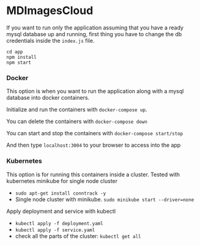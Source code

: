 # MDImagesCloud
If you want to run only the application assuming that you have a ready mysql database up and running, first thing you have to change the db credentials inside the `index.js` file.

```
cd app
npm install
npm start
``` 

### Docker
This option is when you want to run the application along with a mysql database into docker containers. 

Initialize and run the containers with `docker-compose up`.

You can delete the containers with `docker-compose down` 

You can start and stop the containers with `docker-compose start/stop`

And then type `localhost:3004` to your browser to access into the app 

### Kubernetes 
This option is for running this containers inside a cluster. Tested with kubernetes minikube for single node cluster


* `sudo apt-get install conntrack -y`
* Single node cluster with minikube. `sudo minikube start --driver=none`


Apply deployment and service with kubectl
* `kubectl apply -f deployment.yaml`
* `kubectl apply -f service.yaml`
* check all the parts of the cluster: `kubectl get all`